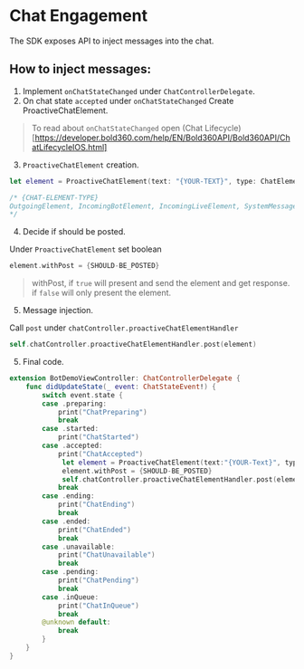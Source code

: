 # Chat Engagement
The SDK exposes API to inject messages into the chat.

## How to inject messages:

1. Implement `onChatStateChanged` under `ChatControllerDelegate`.
2. On chat state `accepted` under `onChatStateChanged` Create ProactiveChatElement.
>To read about `onChatStateChanged` open (Chat Lifecycle)[https://developer.bold360.com/help/EN/Bold360API/Bold360API/ChatLifecycleIOS.html]
3. `ProactiveChatElement` creation.

```swift
let element = ProactiveChatElement(text: "{YOUR-TEXT}", type: ChatElementType.{CHAT-ELEMENT-TYPE})

/* {CHAT-ELEMENT-TYPE}
OutgoingElement, IncomingBotElement, IncomingLiveElement, SystemMessageElement
*/
```

4. Decide if should be posted.

Under `ProactiveChatElement` set boolean

```swift
element.withPost = {SHOULD-BE_POSTED}
```

>withPost, 
>if `true` will present and send the element and get response.
>if `false` will only present the element.

5. Message injection.

Call `post` under `chatController.proactiveChatElementHandler`

```swift
self.chatController.proactiveChatElementHandler.post(element)
```

5. Final code.

```swift
extension BotDemoViewController: ChatControllerDelegate {
    func didUpdateState(_ event: ChatStateEvent!) {
        switch event.state {
        case .preparing:
            print("ChatPreparing")
            break
        case .started:
            print("ChatStarted")
        case .accepted:
            print("ChatAccepted")
             let element = ProactiveChatElement(text:"{YOUR-Text}", type: ChatElementType.{TYPE}) 
             element.withPost = {SHOULD-BE_POSTED}          
             self.chatController.proactiveChatElementHandler.post(element)
            break
        case .ending:
            print("ChatEnding")
            break
        case .ended:
            print("ChatEnded")
            break
        case .unavailable:
            print("ChatUnavailable")
            break
        case .pending:
            print("ChatPending")
            break
        case .inQueue:
            print("ChatInQueue")
            break
        @unknown default:
            break
        }
    }
}
```
